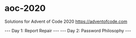 # aoc-2020
Solutions for Advent of Code 2020 
https://adventofcode.com

--- Day 1: Report Repair ---
--- Day 2: Password Philosophy ---
